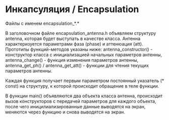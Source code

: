 # Инкапсуляция / Encapsulation
Файлы с именем encapsulation_\*.\*

В заголовочном файле encapsulation_antenna.h объявляем структуру antenna, которая будет выступать в качестве класса. Антенна характеризуется параметрами фаза (phase) и аттенюация (att). Прототипы функций-методов указаны ниже: antenna_constructor() - конструктор класса с инициализацией начальных параметров антенны, antenna_change() - функция изменения параметров антенны, antenna_get_ph() / antenna_get_att() - функции для чтения текущих параметров антенны.

Каждая функция получает первым параметром постоянный указатель (* const) на структуру, к которой происходит обращение в теле функции. 

В функции main() объявляются два объекта класса антенна, происходит вызов конструкторов с передачей параметров для каждого объекта, после чего иницилиализированные данные выводятся на экран, меняются через функцию и снова выводятся на экран.
